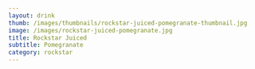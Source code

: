 ```yaml
---
layout: drink
thumb: /images/thumbnails/rockstar-juiced-pomegranate-thumbnail.jpg
image: /images/rockstar-juiced-pomegranate.jpg
title: Rockstar Juiced
subtitle: Pomegranate
category: rockstar
---
```


